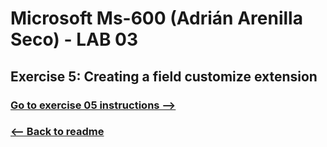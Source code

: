 # Microsoft Ms-600 (Adrián Arenilla Seco) - LAB 03


## Exercise 5: Creating a field customize extension
### [Go to exercise 05 instructions -->](06-Exercise-5-Creating-a-field-customizer-extension.md)


### [<-- Back to readme](../../../../)
